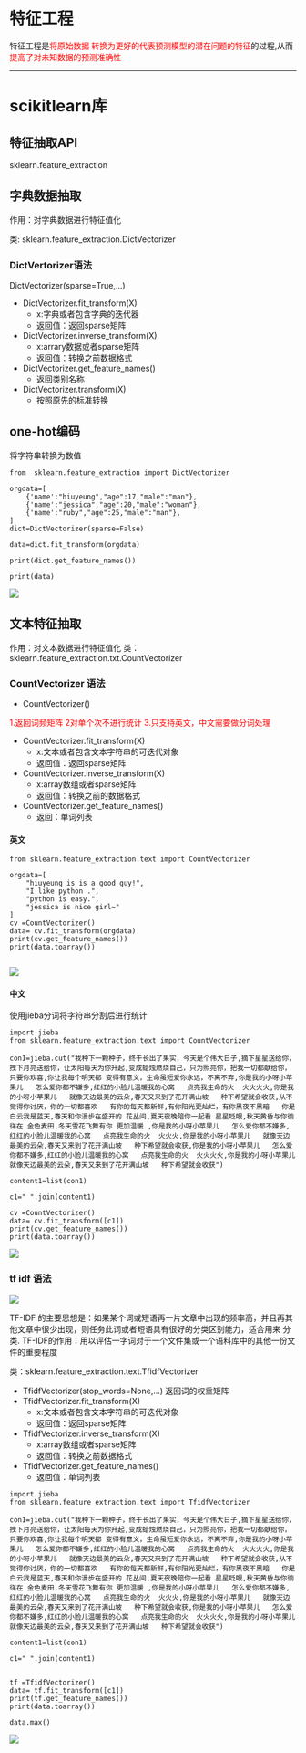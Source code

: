 # 特征工程

特征工程是<font color="red">将原始数据 转换为更好的代表预测模型的潜在问题的特征</font>的过程,从而<font color="red">提高了对未知数据的预测准确性</font>

----------
# scikitlearn库

## 特征抽取API
sklearn.feature_extraction

## 字典数据抽取

作用：对字典数据进行特征值化

类: sklearn.feature_extraction.DictVectorizer

### DictVertorizer语法
DictVectorizer(sparse=True,...)

- DictVectorizer.fit_transform(X)
    -  x:字典或者包含字典的迭代器
    -  返回值：返回sparse矩阵
- DictVectorizer.inverse_transform(X)
    - x:arrary数据或者sparse矩阵
    - 返回值：转换之前数据格式
- DictVectorizer.get_feature_names()
    - 返回类别名称
- DictVectorizer.transform(X)
    - 按照原先的标准转换

## one-hot编码

  将字符串转换为数值

```
from  sklearn.feature_extraction import DictVectorizer

orgdata=[
    {'name':"hiuyeung","age":17,"male":"man"},
    {'name':"jessica","age":20,"male":"woman"},
    {'name':"ruby","age":25,"male":"man"},
]
dict=DictVectorizer(sparse=False)

data=dict.fit_transform(orgdata)

print(dict.get_feature_names())

print(data)

```
![](leanote://file/getImage?fileId=5c481f70b3fb4100f9000008)

## 文本特征抽取
作用：对文本数据进行特征值化
类：sklearn.feature_extraction.txt.CountVectorizer


### CountVectorizer 语法
- CountVectorizer() 
<font color="red">
1.返回词频矩阵
2对单个次不进行统计
3.只支持英文，中文需要做分词处理
</font>

- CountVectorizer.fit_transform(X)
    - x:文本或者包含文本字符串的可迭代对象
    - 返回值：返回sparse矩阵
- CountVectorizer.inverse_transform(X)
    - x:array数组或者sparse矩阵
    - 返回值：转换之前的数据格式
- CountVectorizer.get_feature_names()
    - 返回：单词列表

#### 英文
```
from sklearn.feature_extraction.text import CountVectorizer

orgdata=[
    "hiuyeung is is a good guy!",
    "I like python .",
    "python is easy.",
    "jessica is nice girl~"
]
cv =CountVectorizer()
data= cv.fit_transform(orgdata)
print(cv.get_feature_names())
print(data.toarray())


```
![](leanote://file/getImage?fileId=5c48248ab3fb4100f9000009)


#### 中文
使用jieba分词将字符串分割后进行统计
```
import jieba
from sklearn.feature_extraction.text import CountVectorizer

con1=jieba.cut("我种下一颗种子，终于长出了果实，今天是个伟大日子,摘下星星送给你，拽下月亮送给你，让太阳每天为你升起,变成蜡烛燃烧自己，只为照亮你，把我一切都献给你，只要你欢喜,你让我每个明天都 变得有意义，生命虽短爱你永远，不离不弃,你是我的小呀小苹果儿   怎么爱你都不嫌多,红红的小脸儿温暖我的心窝   点亮我生命的火  火火火火,你是我的小呀小苹果儿   就像天边最美的云朵,春天又来到了花开满山坡   种下希望就会收获,从不觉得你讨厌，你的一切都喜欢   有你的每天都新鲜,有你阳光更灿烂，有你黑夜不黑暗   你是白云我是蓝天,春天和你漫步在盛开的 花丛间,夏天夜晚陪你一起看 星星眨眼,秋天黄昏与你徜徉在 金色麦田,冬天雪花飞舞有你 更加温暖 ,你是我的小呀小苹果儿   怎么爱你都不嫌多,红红的小脸儿温暖我的心窝   点亮我生命的火  火火火,你是我的小呀小苹果儿   就像天边最美的云朵,春天又来到了花开满山坡   种下希望就会收获,你是我的小呀小苹果儿   怎么爱你都不嫌多,红红的小脸儿温暖我的心窝   点亮我生命的火  火火火火,你是我的小呀小苹果儿   就像天边最美的云朵,春天又来到了花开满山坡   种下希望就会收获")

content1=list(con1)

c1=" ".join(content1)

cv =CountVectorizer()
data= cv.fit_transform([c1])
print(cv.get_feature_names())
print(data.toarray())
```

![](leanote://file/getImage?fileId=5c482b68b3fb4100f900000a)

### tf idf 语法


![](1.特征抽取_files/getImage?fileId=5c483323b3fb4100f900000c)

TF-IDF 的主要思想是：如果某个词或短语再一片文章中出现的频率高，并且再其他文章中很少出现，则任务此词或者短语具有很好的分类区别能力，适合用来 分类.
TF-IDF的作用：用以评估一字词对于一个文件集或一个语料库中的其他一份文件的重要程度

类：sklearn.feature_extraction.text.TfidfVectorizer

- TfidfVectorizer(stop_words=None,...)
返回词的权重矩阵
- TfidfVectorizer.fit_transform(X)
    - x:文本或者包含文本字符串的可迭代对象
    - 返回值：返回sparse矩阵
- TfidfVectorizer.inverse_transform(X)
    - x:array数组或者sparse矩阵
    - 返回值：转换之前数据格式
- TfidfVectorizer.get_feature_names()
    - 返回值：单词列表
    
```
import jieba
from sklearn.feature_extraction.text import TfidfVectorizer

con1=jieba.cut("我种下一颗种子，终于长出了果实，今天是个伟大日子,摘下星星送给你，拽下月亮送给你，让太阳每天为你升起,变成蜡烛燃烧自己，只为照亮你，把我一切都献给你，只要你欢喜,你让我每个明天都 变得有意义，生命虽短爱你永远，不离不弃,你是我的小呀小苹果儿   怎么爱你都不嫌多,红红的小脸儿温暖我的心窝   点亮我生命的火  火火火火,你是我的小呀小苹果儿   就像天边最美的云朵,春天又来到了花开满山坡   种下希望就会收获,从不觉得你讨厌，你的一切都喜欢   有你的每天都新鲜,有你阳光更灿烂，有你黑夜不黑暗   你是白云我是蓝天,春天和你漫步在盛开的 花丛间,夏天夜晚陪你一起看 星星眨眼,秋天黄昏与你徜徉在 金色麦田,冬天雪花飞舞有你 更加温暖 ,你是我的小呀小苹果儿   怎么爱你都不嫌多,红红的小脸儿温暖我的心窝   点亮我生命的火  火火火,你是我的小呀小苹果儿   就像天边最美的云朵,春天又来到了花开满山坡   种下希望就会收获,你是我的小呀小苹果儿   怎么爱你都不嫌多,红红的小脸儿温暖我的心窝   点亮我生命的火  火火火火,你是我的小呀小苹果儿   就像天边最美的云朵,春天又来到了花开满山坡   种下希望就会收获")

content1=list(con1)

c1=" ".join(content1)


tf =TfidfVectorizer()
data= tf.fit_transform([c1])
print(tf.get_feature_names())
print(data.toarray())

data.max()

```
![](1.特征抽取_files/5c483212b3fb4100f900000b)
